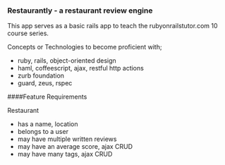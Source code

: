 ### Restaurantly - a restaurant review engine

This app serves as a basic rails app to teach the rubyonrailstutor.com 10 course series.

Concepts or Technologies to become proficient with;

-  ruby, rails, object-oriented design
-  haml, coffeescript, ajax, restful http actions
-  zurb foundation
-  guard, zeus, rspec


####Feature Requirements

Restaurant

  - has a name, location
  - belongs to a user
  - may have multiple written reviews
  - may have an average score, ajax CRUD
  - may have many tags, ajax CRUD

